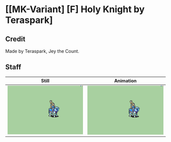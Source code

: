 # [\[MK-Variant\] \[F\] Holy Knight by Teraspark]

## Credit

Made by Teraspark, Jey the Count.

## Staff

| Still | Animation |
| :---: | :-------: |
| ![Staff still](./Staff_000.png) | ![Staff animation](./Staff.gif) |
